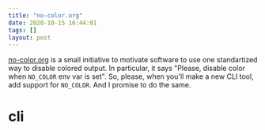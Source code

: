 ```yaml
---
title: "no-color.org"
date: 2020-10-15 16:44:01
tags: []
layout: post
---
```


[no-color.org](https://no-color.org/) is a small initiative to motivate software to use one standartized way to disable colored output. In particular, it says "Please, disable color when `NO_COLOR` env var is set". So, please, when you'll make a new CLI tool, add support for `NO_COLOR`. And I promise to do the same.

# cli
